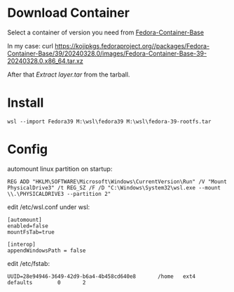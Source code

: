 # Download Container

Select a container of version you need from [Fedora-Container-Base](https://koji.fedoraproject.org/koji/packageinfo?packageID=26387)

In my case:
    curl https://kojipkgs.fedoraproject.org//packages/Fedora-Container-Base/39/20240328.0/images/Fedora-Container-Base-39-20240328.0.x86_64.tar.xz

After that *Extract layer.tar* from the tarball.

# Install

    wsl --import Fedora39 M:\wsl\fedora39 M:\wsl\fedora-39-rootfs.tar

# Config

automount linux partition on startup:

    REG ADD "HKLM\SOFTWARE\Microsoft\Windows\CurrentVersion\Run" /V "Mount PhysicalDrive3" /t REG_SZ /F /D "C:\Windows\System32\wsl.exe --mount \\.\PHYSICALDRIVE3 --partition 2"

edit /etc/wsl.conf under wsl:

    [automount]
    enabled=false
    mountFsTab=true

    [interop]
    appendWindowsPath = false

edit /etc/fstab:

    UUID=28e94946-3649-42d9-b6a4-4b458cd640e8       /home   ext4    defaults        0       2